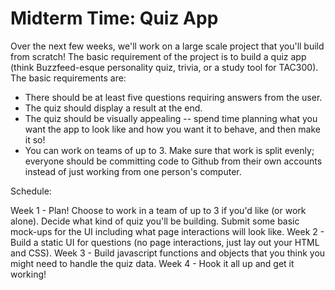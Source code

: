 # Midterm Time: Quiz App

Over the next few weeks, we'll work on a large scale project that you'll build from scratch! The basic requirement of the project is to build a quiz app (think Buzzfeed-esque personality quiz, trivia, or a study tool for TAC300). The basic requirements are:

* There should be at least five questions requiring answers from the user.
* The quiz should display a result at the end.
* The quiz should be visually appealing -- spend time planning what you want the app to look like and how you want it to behave, and then make it so!
* You can work on teams of up to 3. Make sure that work is split evenly; everyone should be committing code to Github from their own accounts instead of just working from one person's computer.

Schedule:

Week 1 - Plan! Choose to work in a team of up to 3 if you'd like (or work alone). Decide what kind of quiz you'll be building. Submit some basic mock-ups for the UI including what page interactions will look like.
Week 2 - Build a static UI for questions (no page interactions, just lay out your HTML and CSS).
Week 3 - Build javascript functions and objects that you think you might need to handle the quiz data.
Week 4 - Hook it all up and get it working!
